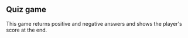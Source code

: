 ## Quiz game

This game returns positive and negative answers and shows the player's score at the end.
